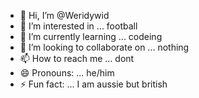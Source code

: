 - 👋 Hi, I’m @Weridywid
- 👀 I’m interested in ... football
- 🌱 I’m currently learning ... codeing
- 💞️ I’m looking to collaborate on ... nothing
- 📫 How to reach me ... dont
- 😄 Pronouns: ... he/him
- ⚡ Fun fact: ... I am aussie but british

<!---
Weridywid/Weridywid is a ✨ special ✨ repository because its `README.md` (this file) appears on your GitHub profile.
You can click the Preview link to take a look at your changes.
--->
